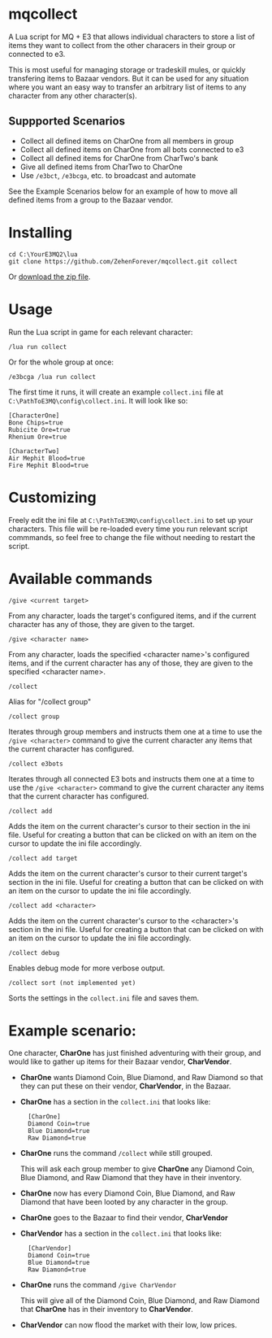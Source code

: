 # mqcollect

A Lua script for MQ + E3 that allows individual characters to store a list of items they want to collect from the other characers in their group or connected to e3.

This is most useful for managing storage or tradeskill mules, or quickly transfering items to Bazaar vendors. But it can be used for any situation where you want an easy way to transfer an arbitrary list of items to any character from any other character(s).

## Suppported Scenarios
 * Collect all defined items on CharOne from all members in group
 * Collect all defined items on CharOne from all bots connected to e3
 * Collect all defined items for CharOne from CharTwo's bank
 * Give all defined items from CharTwo to CharOne
 * Use `/e3bct`, `/e3bcga`, etc. to broadcast and automate

See the Example Scenarios below for an example of how to move all defined items from a group to the Bazaar vendor.

# Installing
```
cd C:\YourE3MQ2\lua
git clone https://github.com/ZehenForever/mqcollect.git collect
```
Or [download the zip file](https://github.com/ZehenForever/mqcollect/archive/refs/heads/main.zip).

# Usage

Run the Lua script in game for each relevant character:
```
/lua run collect
```
Or for the whole group at once:
```
/e3bcga /lua run collect
```

The first time it runs, it will create an example `collect.ini` file at `C:\PathToE3MQ\config\collect.ini`.  It will look like so:
```
[CharacterOne]
Bone Chips=true
Rubicite Ore=true
Rhenium Ore=true

[CharacterTwo]
Air Mephit Blood=true
Fire Mephit Blood=true
```

# Customizing
Freely edit the ini file at `C:\PathToE3MQ\config\collect.ini` to set up your characters.  This file will be re-loaded every time you run relevant script commmands, so feel free to change the file without needing to restart the script.

# Available commands

`/give <current target>`

From any character, loads the target's configured items, and if the current character has any of those, they are given to the target.

`/give <character name>`
        
From any character, loads the specified &lt;character name&gt;'s configured items, and if the current character has any of those, they are given to the specified &lt;character name&gt;.
 
`/collect`

Alias for "/collect group"

`/collect group`

Iterates through group members and instructs them one at a time
to use the `/give <character>` command to give the current character 
any items that the current character has configured.

`/collect e3bots`

Iterates through all connected E3 bots and instructs them one at a time
to use the `/give <character>` command to give the current character 
any items that the current character has configured.

`/collect add`

Adds the item on the current character's cursor to their section in the ini file. Useful for creating a button that can be clicked on with an item on the cursor to update the ini file accordingly.

`/collect add target`

Adds the item on the current character's cursor to their current target's section in the ini file. Useful for creating a button that can be clicked on with an item on the cursor to update the ini file accordingly.

`/collect add <character>`

Adds the item on the current character's cursor to the &lt;character&gt;'s section in the ini file. Useful for creating a button that can be clicked on with an item on the cursor to update the ini file accordingly.

`/collect debug`

Enables debug mode for more verbose output.
    
`/collect sort (not implemented yet)`

Sorts the settings in the `collect.ini` file and saves them.

# Example scenario:

One character, **CharOne** has just finished adventuring with their group, and would like to gather up items for their Bazaar vendor, **CharVendor**.

- **CharOne** wants Diamond Coin, Blue Diamond, and Raw Diamond so that they can put these on their vendor, **CharVendor**, in the Bazaar.

- **CharOne** has a section in the `collect.ini` that looks like:

        [CharOne]
        Diamond Coin=true
        Blue Diamond=true
        Raw Diamond=true
    
- **CharOne** runs the command `/collect` while still grouped.

    This will ask each group member to give **CharOne** any Diamond Coin, Blue Diamond, and Raw Diamond that they have in their inventory.

- **CharOne** now has every Diamond Coin, Blue Diamond, and Raw Diamond that have been looted by any character in the group.
    
- **CharOne** goes to the Bazaar to find their vendor, **CharVendor**
    
- **CharVendor** has a section in the `collect.ini` that looks like:

        [CharVendor]
        Diamond Coin=true
        Blue Diamond=true
        Raw Diamond=true

- **CharOne** runs the command `/give CharVendor`

    This will give all of the Diamond Coin, Blue Diamond, and Raw Diamond that **CharOne** has in their inventory to **CharVendor**.

- **CharVendor** can now flood the market with their low, low prices.
